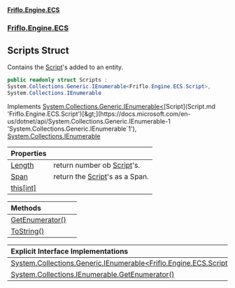 #### [Friflo.Engine.ECS](index.md 'index')
### [Friflo.Engine.ECS](Friflo.Engine.ECS.md 'Friflo.Engine.ECS')

## Scripts Struct

Contains the [Script](Script.md 'Friflo.Engine.ECS.Script')'s added to an entity.

```csharp
public readonly struct Scripts :
System.Collections.Generic.IEnumerable<Friflo.Engine.ECS.Script>,
System.Collections.IEnumerable
```

Implements [System.Collections.Generic.IEnumerable&lt;](https://docs.microsoft.com/en-us/dotnet/api/System.Collections.Generic.IEnumerable-1 'System.Collections.Generic.IEnumerable`1')[Script](Script.md 'Friflo.Engine.ECS.Script')[&gt;](https://docs.microsoft.com/en-us/dotnet/api/System.Collections.Generic.IEnumerable-1 'System.Collections.Generic.IEnumerable`1'), [System.Collections.IEnumerable](https://docs.microsoft.com/en-us/dotnet/api/System.Collections.IEnumerable 'System.Collections.IEnumerable')

| Properties | |
| :--- | :--- |
| [Length](Scripts.Length.md 'Friflo.Engine.ECS.Scripts.Length') | return number ob [Script](Script.md 'Friflo.Engine.ECS.Script')'s. |
| [Span](Scripts.Span.md 'Friflo.Engine.ECS.Scripts.Span') | return the [Script](Script.md 'Friflo.Engine.ECS.Script')'s as a Span. |
| [this[int]](Scripts.this[int].md 'Friflo.Engine.ECS.Scripts.this[int]') | |

| Methods | |
| :--- | :--- |
| [GetEnumerator()](Scripts.GetEnumerator().md 'Friflo.Engine.ECS.Scripts.GetEnumerator()') | |
| [ToString()](Scripts.ToString().md 'Friflo.Engine.ECS.Scripts.ToString()') | |

| Explicit Interface Implementations | |
| :--- | :--- |
| [System.Collections.Generic.IEnumerable&lt;Friflo.Engine.ECS.Script&gt;.GetEnumerator()](Scripts.System.Collections.Generic.IEnumerable_Friflo.Engine.ECS.Script_.GetEnumerator().md 'Friflo.Engine.ECS.Scripts.System.Collections.Generic.IEnumerable<Friflo.Engine.ECS.Script>.GetEnumerator()') | |
| [System.Collections.IEnumerable.GetEnumerator()](Scripts.System.Collections.IEnumerable.GetEnumerator().md 'Friflo.Engine.ECS.Scripts.System.Collections.IEnumerable.GetEnumerator()') | |
